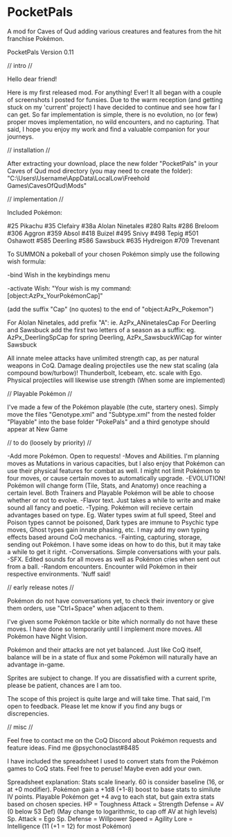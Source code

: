 # PocketPals
A mod for Caves of Qud adding various creatures and features from the hit franchise Pokémon.

PocketPals Version 0.11

// intro //

Hello dear friend!

Here is my first released mod. For anything! Ever!
It all began with a couple of screenshots I posted for funsies. Due to the warm reception (and getting stuck on my 'current' project) I have decided to continue and see how far I can get.
So far implementation is simple, there is no evolution, no (or few) proper moves implementation, no wild encounters, and no capturing.
That said, I hope you enjoy my work and find a valuable companion for your journeys.

// installation //

After extracting your download, place the new folder "PocketPals" in your Caves of Qud mod directory (you may need to create the folder):
"C:\Users\Username\AppData\LocalLow\Freehold Games\CavesOfQud\Mods\"


// implementation //

Included Pokémon:

#25 Pikachu
#35 Clefairy
#38a Alolan Ninetales
#280 Ralts
#286 Breloom
#306 Aggron
#359 Absol
#418 Buizel
#495 Snivy
#498 Tepig
#501 Oshawott
#585 Deerling
#586 Sawsbuck
#635 Hydreigon
#709 Trevenant

To SUMMON a pokeball of your chosen Pokémon simply use the following wish formula:

-bind Wish in the keybindings menu

-activate Wish:
"Your wish is my command:
[object:AzPx_YourPokémonCap]"

(add the suffix "Cap" (no quotes) to the end of "object:AzPx_Pokemon")

For Alolan Ninetales, add prefix "A": ie. AzPx_ANinetalesCap
For Deerling and Sawsbuck add the first two letters of a season as a suffix: eg. AzPx_DeerlingSpCap for spring Deerling, AzPx_SawsbuckWiCap for winter Sawsbuck

All innate melee attacks have unlimited strength cap, as per natural weapons in CoQ. Damage dealing projectiles use the new stat scaling (ala compound bow/turbow)! Thunderbolt, Icebeam, etc. scale with Ego. Physical projectiles will likewise use strength (When some are implemented)

// Playable Pokémon //

I've made a few of the Pokémon playable (the cute, startery ones).
Simply move the files "Genotype.xml" and "Subtype.xml" from the nested folder "Playable" into the base folder "PokePals" and a third genotype should appear at New Game

// to do (loosely by priority) //

-Add more Pokémon. Open to requests!
-Moves and Abilities. I'm planning moves as Mutations in various capacities, but I also enjoy that Pokémon can use their physical features for combat as well. I might not limit Pokémon to four moves, or cause certain moves to automatically upgrade.
-EVOLUTION! Pokémon will change form (Tile, Stats, and Anatomy) once reaching a certain level. Both Trainers and Playable Pokémon will be able to choose whether or not to evolve.
-Flavor text. Just takes a while to write and make sound all fancy and poetic.
-Typing. Pokémon will recieve certain advantages based on type. Eg. Water types swim at full speed, Steel and Poison types cannot be poisoned, Dark types are immune to Psychic type moves, Ghost types gain innate phasing, etc. I may add my own typing effects based around CoQ mechanics.
-Fainting, capturing, storage, sending out Pokémon. I have some ideas on how to do this, but it may take a while to get it right.
-Conversations. Simple conversations with your pals.
-SFX. Edited sounds for all moves as well as Pokémon cries when sent out from a ball.
-Random encounters. Encounter wild Pokémon in their respective environments. 'Nuff said!

// early release notes //

Pokémon do not have conversations yet, to check their inventory or give them orders, use "Ctrl+Space" when adjacent to them.

I've given some Pokémon tackle or bite which normally do not have these moves. I have done so temporarily until I implement more moves. All Pokémon have Night Vision.

Pokémon and their attacks are not yet balanced. Just like CoQ itself, balance will be in a state of flux and some Pokémon will naturally have an advantage in-game.

Sprites are subject to change. If you are dissatisfied with a current sprite, please be patient, chances are I am too.

The scope of this project is quite large and will take time. That said, I'm open to feedback. Please let me know if you find any bugs or discrepencies.

// misc //

Feel free to contact me on the CoQ Discord about Pokémon requests and feature ideas. Find me @psychonoclast#8485

I have included the spreadsheet I used to convert stats from the Pokémon games to CoQ stats. Feel free to peruse! Maybe even add your own.

Spreadsheet explanation:
Stats scale linearly. 60 is consider baseline (16, or at +0 modifier). Pokémon gain a +1d8 (+1-8) boost to base stats to similute IV points. Playable Pokémon get +4 avg to each stat, but gain extra stats based on chosen species.
HP = Toughness
Attack = Strength
Defense = AV (0 below 53 Def) (May change to logarithmic, to cap off AV at high levels)
Sp. Attack = Ego
Sp. Defense = Willpower
Speed = Agility
Lore = Intelligence (11 (+1 = 12) for most Pokémon)


